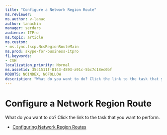 ```yaml
---
title: "Configure a Network Region Route"
ms.reviewer: 
ms.author: v-lanac
author: lanachin
manager: serdars
audience: ITPro
ms.topic: article
ms.custom:
- ms.lync.lscp.NcsRegionRouteMain
ms.prod: skype-for-business-itpro
f1.keywords:
- CSH
localization_priority: Normal
ms.assetid: 35c1511f-8143-4893-a91c-5bc7c18ec0bf
ROBOTS: NOINDEX, NOFOLLOW
description: "What do you want to do? Click the link to the task that you want to perform."
---
```


# Configure a Network Region Route

What do you want to do? Click the link to the task that you want to perform.

- [Configuring Network Region Routes](https://technet.microsoft.com/library/76993daa-76c2-4cec-8363-de8aebef0145.aspx)



